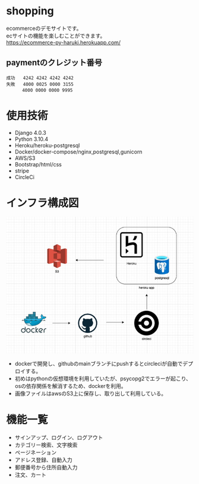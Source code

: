 # shopping 
ecommerceのデモサイトです。  
ecサイトの機能を楽しむことができます。  
https://ecommerce-py-haruki.herokuapp.com/
## paymentのクレジット番号
```
成功   4242 4242 4242 4242
失敗   4000 0025 0000 3155
      4000 0000 0000 9995
```
# 使用技術
- Django 4.0.3
- Python 3.10.4
- Heroku/heroku-postgresql
- Docker/docker-compose/nginx,postgresql,gunicorn
- AWS/S3
- Bootstrap/html/css
- stripe
- CircleCi
# インフラ構成図
![This is an image](./media/read.jpg)
- dockerで開発し、githubのmainブランチにpushするとcircleciが自動でデプロイする。
- 初めはpythonの仮想環境を利用していたが、psycopg2でエラーが起こり、osの依存関係を解消するため、dockerを利用。
- 画像ファイルはawsのS3上に保存し、取り出して利用している。
# 機能一覧
- サインアップ、ログイン、ログアウト
- カテゴリー検索、文字検索
- ページネーション
- アドレス登録、自動入力
- 郵便番号から住所自動入力
- 注文、カート

